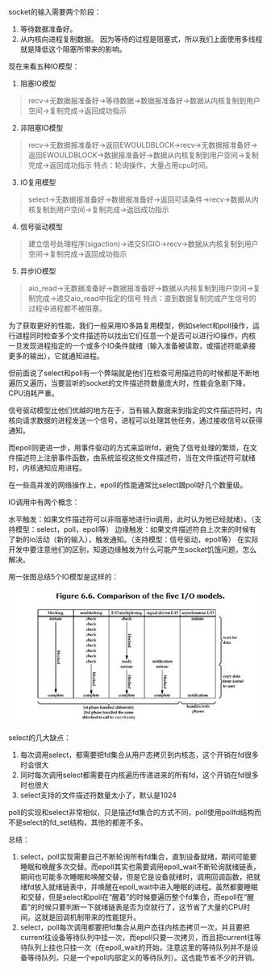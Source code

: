 socket的输入需要两个阶段：

1. 等待数据准备好。
2. 从内核向进程复制数据。
因为等待的过程是阻塞式，所以我们上面使用多线程就是降低这个阻塞所带来的影响。

现在来看五种IO模型：
1. 阻塞IO模型
> recv->无数据报准备好->等待数据->数据报准备好->数据从内核复制到用户空间->复制完成->返回成功指示

2. 非阻塞IO模型
> recv->无数据报准备好->返回EWOULDBLOCK->recv->无数据报准备好->返回EWOULDBLOCK->数据报准备好->数据从内核复制到用户空间->复制完成->返回成功指示
特点：轮询操作，大量占用cpu时间。

3. IO复用模型
> select->无数据报准备好->数据报准备好->返回可读条件->recv->数据从内核复制到用户空间->复制完成->返回成功指示

4. 信号驱动模型
> 建立信号处理程序(sigaction)->递交SIGIO->recv->数据从内核复制到用户空间->复制完成->返回成功指示

5. 异步IO模型
> aio_read->无数据准备好->数据报准备好->数据从内核复制到用户空间->复制完成->递交aio_read中指定的信号
> 特点：直到数据复制完成产生信号的过程中进程都不被阻塞。

为了获取更好的性能，我们一般采用IO多路复用模型，例如select和poll操作，运行进程同时检查多个文件描述符以找出它们任意一个是否可以进行IO操作，内核一旦发现进程指定的一个或多个IO条件就绪（输入准备被读取，或描述符能承接更多的输出），它就通知进程。

但前面说了select和poll有一个弊端就是他们在检查可用描述符的时候都是不断地遍历又遍历，当要监听的socket的文件描述符数量庞大时，性能会急剧下降，CPU消耗严重。

信号驱动模型比他们优越的地方在于，当有输入数据来到指定的文件描述符时，内核向请求数据的进程发送一个信号，进程可以处理其他任务，通过接收信号以获得通知。

而epoll则更进一步，用事件驱动的方式来监听fd，避免了信号处理的繁琐，在文件描述符上注册事件函数，由系统监视这些文件描述符，当在文件描述符可就绪时，内核通知应用进程。

在一些高并发的网络操作上，epoll的性能通常比select跟poll好几个数量级。

IO调用中有两个概念：

水平触发：如果文件描述符可以非阻塞地进行io调用，此时认为他已经就绪）。（支持模型：select，poll，epoll等）
边缘触发：如果文件描述符自上次来的时候有了新的io活动（新的输入），触发通知。（支持模型：信号驱动，epoll等）
在实际开发中要注意他们的区别，知道边缘触发为什么可能产生socket饥饿问题，怎么解决。

用一张图总结5个IO模型是这样的：

![socket](socket.jpg)

select的几大缺点：
1. 每次调用select，都需要把fd集合从用户态拷贝到内核态，这个开销在fd很多时会很大
2. 同时每次调用select都需要在内核遍历传递进来的所有fd，这个开销在fd很多时也很大
3. select支持的文件描述符数量太小了，默认是1024

poll的实现和select非常相似，只是描述fd集合的方式不同，poll使用pollfd结构而不是select的fd_set结构，其他的都差不多。

总结：
1. select，poll实现需要自己不断轮询所有fd集合，直到设备就绪，期间可能要睡眠和唤醒多次交替。而epoll其实也需要调用epoll_wait不断轮询就绪链表，期间也可能多次睡眠和唤醒交替，但是它是设备就绪时，调用回调函数，把就绪fd放入就绪链表中，并唤醒在epoll_wait中进入睡眠的进程。虽然都要睡眠和交替，但是select和poll在“醒着”的时候要遍历整个fd集合，而epoll在“醒着”的时候只要判断一下就绪链表是否为空就行了，这节省了大量的CPU时间。这就是回调机制带来的性能提升。
2. select，poll每次调用都要把fd集合从用户态往内核态拷贝一次，并且要把current往设备等待队列中挂一次，而epoll只要一次拷贝，而且把current往等待队列上挂也只挂一次（在epoll_wait的开始，注意这里的等待队列并不是设备等待队列，只是一个epoll内部定义的等待队列）。这也能节省不少的开销。


